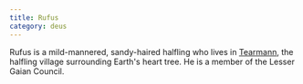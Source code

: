 ```yaml
---
title: Rufus
category: deus
---
```

Rufus is a mild-mannered, sandy-haired halfling who lives in [Tearmann](http://www.englishirishdictionary.com/dictionary?dict=ie&amp;word=tearmann), the halfling village surrounding Earth's heart tree. He is a member of the Lesser Gaian Council.
